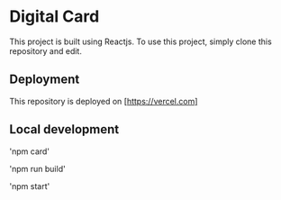 # Digital Card

This project is built using Reactjs. To use this project, simply clone this repository and edit.

## Deployment

This repository is deployed on [https://vercel.com]

## Local development

'npm card'

'npm run build'

'npm start'